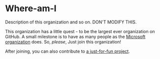 # Where-am-I
Description of this organization and so on. DON'T MODIFY THIS.

This organization has a little quest - to be the largest ever organization on GitHub. A small milestone is to have as many people as the [Microsoft organization](https://github.com/orgs/microsoft/people) does. So, *please*, Just join this organization!

After joining, you can also contribute to [a just-for-fun project](https://github.com/Random-People/Fibonacci).
